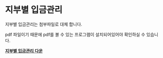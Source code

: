 # 지부별 입금관리

지부별 입금관리는 첨부파일로 대체 합니다.

pdf 파일이기 때문에 pdf를 볼 수 있는 프로그램이 설치되어있어야 확인하실 수 있습니다.

[**지부별 입금관리 다운**](http://cafeattach.naver.net/3da8219283d1d9052acfa697ab423943e7b54ba9f9/20160804_179_cafefile/26230327_1470273217079_1W4wLy_pdf/%28U4012%29%C1%F6%BA%CE%BA%B0%C0%D4%B1%DD%B0%FC%B8%AE.pdf?type=attachment)


